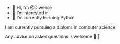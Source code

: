 - 👋 Hi, I’m @Diwence
- 👀 I’m interested in 
- 🌱 I’m currently learning Python

I am currently pursuing a diploma in computer science

 Any advice on asked questions is welcome 🙏 🤗 
